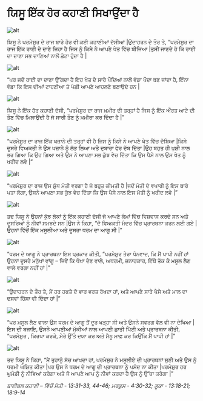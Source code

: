 # ਯਿਸੂ ਇੱਕ  ਹੋਰ ਕਹਾਣੀ ਸਿਖਾਉਂਦਾ ਹੈ

![alt](https://cdn.door43.org/obs/jpg/360px/obs-en-34-01.jpg)

ਯਿਸੂ ਨੇ ਪਰਮੇਸ਼ੁਰ  ਦੇ ਰਾਜ ਬਾਰੇ ਹੋਰ ਵੀ ਕਈ  ਕਹਾਣੀਆਂ ਦੱਸੀਆਂ |ਉਦਾਹਰਨ ਦੇ ਤੌਰ ਤੇ, “ਪਰਮੇਸ਼ੁਰ  ਦਾ ਰਾਜ ਇੱਕ  ਰਾਈ ਦੇ ਦਾਣੇ ਜਿਹਾ ਹੈ ਜਿਸ ਨੂੰ ਕਿਸੇ ਨੇ ਆਪਣੇ ਖੇਤ ਵਿੱਚ  ਬੀਜਿਆ |ਤੁਸੀਂ ਜਾਣਦੇ ਹੋ ਕਿ ਰਾਈ ਦਾ ਦਾਣਾ ਸਭ  ਦਾਣਿਆਂ ਨਾਲੋਂ ਛੋਟਾ ਹੁੰਦਾ ਹੈ |

![alt](https://cdn.door43.org/obs/jpg/360px/obs-en-34-02.jpg)

“ਪਰ ਜਦੋਂ ਰਾਈ ਦਾ ਦਾਣਾ ਉੱਗਦਾ ਹੈ ਇਹ ਖੇਤ  ਦੇ ਸਾਰੇ ਪੌਦਿਆਂ ਨਾਲੋਂ ਵੱਡਾ ਪੌਦਾ ਬਣ ਜਾਂਦਾ ਹੈ, ਇੰਨਾ ਵੱਡਾ ਕਿ ਇਸ ਦੀਆਂ ਟਾਹਣੀਆ ਤੇ  ਪੰਛੀ ਆਪਣੇ ਆਹਲਣੇ ਬਣਾਉਦੇ ਹਨ |

![alt](https://cdn.door43.org/obs/jpg/360px/obs-en-34-03.jpg)

ਯਿਸੂ ਨੇ ਇੱਕ  ਹੋਰ ਕਹਾਣੀ ਦੱਸੀ, “ਪਰਮੇਸ਼ੁਰ  ਦਾ ਰਾਜ ਖ਼ਮੀਰ ਦੀ ਤਰ੍ਹਾਂ  ਹੈ ਜਿਸ ਨੂੰ ਇੱਕ  ਔਰਤ ਆਟੇ ਦੀ  ਤੌਣ ਵਿੱਚ  ਮਿਲਾਉਂਦੀ ਹੈ ਜੋ ਸਾਰੀ ਤੌਣ ਨੂੰ ਖ਼ਮੀਰਾ ਕਰ ਦਿੰਦਾ ਹੈ |” 

![alt](https://cdn.door43.org/obs/jpg/360px/obs-en-34-04.jpg)

“ਪਰਮੇਸ਼ੁਰ  ਦਾ ਰਾਜ ਇੱਕ  ਖਜ਼ਾਨੇ  ਦੀ ਤਰ੍ਹਾਂ  ਵੀ ਹੈ ਜਿਸ ਨੂੰ ਕਿਸੇ ਨੇ ਆਪਣੇ ਖੇਤ ਵਿੱਚ  ਦੱਬਿਆ |ਕਿਸੇ ਦੂਸਰੇ ਵਿਅਕਤੀ ਨੇ ਉਸ ਖਜ਼ਾਨੇ  ਨੂੰ ਲੱਭ ਲਿਆ ਅਤੇ ਦੁਬਾਰਾ ਫੇਰ ਦੱਬ ਦਿੱਤਾ |ਉਹ ਬਹੁਤ ਹੀ ਖੁਸ਼ੀ ਨਾਲ ਭਰ ਗਿਆ ਕਿ ਉਹ ਗਿਆ ਅਤੇ ਉਸ ਨੇ ਆਪਣਾ ਸਭ  ਕੁੱਝ ਵੇਚ ਦਿੱਤਾ ਕਿ ਉਸ ਪੈਸੇ ਨਾਲ ਉਸ ਖੇਤ ਨੂੰ ਖਰੀਦ ਲਵੇ |”

![alt](https://cdn.door43.org/obs/jpg/360px/obs-en-34-05.jpg)

“ਪਰਮੇਸ਼ੁਰ  ਦਾ ਰਾਜ ਉਸ ਸ਼ੁੱਧ ਮੋਤੀ ਵਰਗਾ ਹੈ ਜੋ ਬਹੁਤ ਕੀਮਤੀ ਹੈ |ਜਦੋਂ ਮੋਤੀ ਦੇ ਵਪਾਰੀ ਨੂੰ ਇਸ ਬਾਰੇ ਪਤਾ ਲੱਗਾ, ਉਸਨੇ ਆਪਣਾ ਸਭ  ਕੁੱਝ ਵੇਚ ਦਿੱਤਾ ਕਿ ਉਸ ਪੈਸੇ ਨਾਲ ਇਸ ਮੋਤੀ ਨੂੰ ਖਰੀਦ ਲਵੇ |”

![alt](https://cdn.door43.org/obs/jpg/360px/obs-en-34-06.jpg)

ਤਦ  ਯਿਸੂ ਨੇ ਉਹਨਾਂ ਕੁੱਝ ਲੋਕਾਂ ਨੂੰ ਇੱਕ  ਕਹਾਣੀ ਦੱਸੀ ਜੋ ਆਪਣੇ ਕੰਮਾਂ ਵਿੱਚ  ਵਿਸ਼ਵਾਸ ਕਰਦੇ ਸਨ ਅਤੇ ਦੂਸਰਿਆਂ ਨੂੰ ਨੀਵਾਂ ਸਮਝਦੇ  ਸਨ |ਉਸ ਨੇ ਕਿਹਾ, “ਦੋ ਵਿਅਕਤੀ  ਮੰਦਰ ਵਿੱਚ ਪ੍ਰਾਰਥਨਾ ਕਰਨ ਲਈ ਗਏ |ਉਹਨਾਂ ਵਿੱਚੋਂ  ਇੱਕ  ਮਸੂਲੀਆ ਅਤੇ ਦੂਸਰਾ ਧਰਮ ਦਾ ਆਗੂ ਸੀ |”

![alt](https://cdn.door43.org/obs/jpg/360px/obs-en-34-07.jpg)

“ਧਰਮ ਦੇ ਆਗੂ ਨੇ ਪ੍ਰਾਰਥਨਾ ਇਸ ਪ੍ਰਕਾਰ ਕੀਤੀ, “ਪਰਮੇਸ਼ੁਰ  ਤੇਰਾ ਧੰਨਵਾਦ, ਕਿ ਮੈਂ ਪਾਪੀ ਨਹੀਂ ਹਾਂ ਉਹਨਾਂ  ਦੂਸਰੇ ਮਨੁੱਖਾਂ ਵਾਂਗੂ – ਜਿਵੇਂ ਕਿ ਧੋਖਾ ਦੇਣ ਵਾਲੇ, ਅਧਰਮੀ, ਜ਼ਨਾਹਕਾਰ, ਇੱਥੋਂ  ਤੱਕ ਕੇ ਮਸੂਲ ਲੈਣ ਵਾਲੇ ਵਰਗਾ ਨਹੀਂ ਹਾਂ |”

![alt](https://cdn.door43.org/obs/jpg/360px/obs-en-34-08.jpg)

“ਉਦਾਹਰਨ ਦੇ ਤੌਰ ਤੇ, ਮੈਂ ਹਰ ਹਫਤੇ ਦੋ ਵਾਰ ਵਰਤ ਰੱਖਦਾ ਹਾਂ, ਅਤੇ ਆਪਣੇ ਸਾਰੇ ਪੈਸੇ ਅਤੇ ਮਾਲ ਦਾ ਦਸਵਾਂ ਹਿੱਸਾ ਵੀ ਦਿੰਦਾ ਹਾਂ |”

![alt](https://cdn.door43.org/obs/jpg/360px/obs-en-34-09.jpg)

“ਪਰ ਮਸੂਲ ਲੈਣ ਵਾਲਾ ਉਸ ਧਰਮ ਦੇ ਆਗੂ ਤੋਂ ਦੂਰ ਖੜ੍ਹਾ ਸੀ ਅਤੇ ਉਸਨੇ ਸਵਰਗ ਵੱਲ ਵੀ ਨਾ ਦੇਖਿਆ |ਇਸ ਦੀ ਬਜਾਇ, ਉਸਨੇ ਆਪਣੀਆਂ ਮੁੱਕੀਆਂ ਨਾਲ ਆਪਣੀ ਛਾਤੀ ਪਿੱਟੀ ਅਤੇ ਪ੍ਰਾਰਥਨਾ ਕੀਤੀ, “ਪਰਮੇਸ਼ੁਰ , ਕਿਰਪਾ ਕਰਕੇ, ਮੇਰੇ ਉੱਤੇ ਦਯਾ ਕਰ ਅਤੇ ਮੈਨੂ ਮਾਫ਼ ਕਰ ਕਿਉਂਕਿ ਮੈਂ ਪਾਪੀ ਹਾਂ |”

![alt](https://cdn.door43.org/obs/jpg/360px/obs-en-34-10.jpg)

ਤਦ  ਯਿਸੂ ਨੇ ਕਿਹਾ, “ਮੈਂ ਤੁਹਾਨੂੰ ਸੱਚ ਆਖਦਾ ਹਾਂ, ਪਰਮੇਸ਼ੁਰ  ਨੇ ਮਸੂਲੀਏ ਦੀ ਪ੍ਰਾਰਥਨਾਂ ਸੁਣੀ ਅਤੇ ਉਸ ਨੂੰ ਧਰਮੀ ਘੋਸ਼ਿਤ ਕੀਤਾ |ਪਰ ਉਸ ਨੇ ਧਰਮ ਦੇ ਆਗੂ ਦੀ ਪ੍ਰਾਰਥਨਾ ਨੂੰ ਪਸੰਦ ਨਾ ਕੀਤਾ |ਪਰਮੇਸ਼ੁਰ  ਹਰ ਘੁਮੰਡੀ ਨੂੰ ਨੀਵਿਆਂ ਕਰੇਗਾ ਅਤੇ ਜੋ ਆਪਣੇ ਆਪ ਨੂੰ ਨੀਵਾਂ ਕਰਦਾ ਹੈ ਉਸ ਨੂੰ ਉੱਚਾ ਕਰੇਗਾ |”

_ਬਾਈਬਲ ਕਹਾਣੀ – ਵਿੱਚੋਂ ਮੱਤੀ - 13:31-33, 44-46; ਮਰਕੁਸ - 4:30-32; ਲੂਕਾ - 13:18-21; 18:9-14_